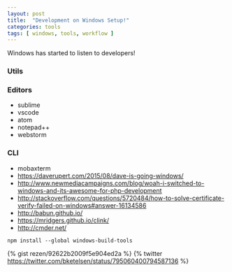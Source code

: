 ```yaml
---
layout: post
title:  "Development on Windows Setup!"
categories: tools
tags: [ windows, tools, workflow ]
---
```

Windows has started to listen to developers!


### Utils

### Editors
- sublime
- vscode
- atom
- notepad++
- webstorm


### CLI

- mobaxterm
- https://daverupert.com/2015/08/dave-is-going-windows/
- http://www.newmediacampaigns.com/blog/woah-i-switched-to-windows-and-its-awesome-for-php-development
- http://stackoverflow.com/questions/5720484/how-to-solve-certificate-verify-failed-on-windows#answer-16134586
- http://babun.github.io/
- https://mridgers.github.io/clink/
- http://cmder.net/


```
npm install --global windows-build-tools
```

{% gist rezen/92622b2009f5e904ed2a %}
{% twitter https://twitter.com/bketelsen/status/795060400794587136 %}

[vscode]: https://code.visualstudio.com
[chocolatey]: https://chocolatey.org/
[windows-bash]: https://msdn.microsoft.com/en-us/commandline/wsl/install_guide